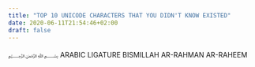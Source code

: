 ```yaml
---
title: "TOP 10 UNICODE CHARACTERS THAT YOU DIDN'T KNOW EXISTED"
date: 2020-06-11T21:54:46+02:00
draft: false
---
```


﷽ ARABIC LIGATURE BISMILLAH AR-RAHMAN AR-RAHEEM